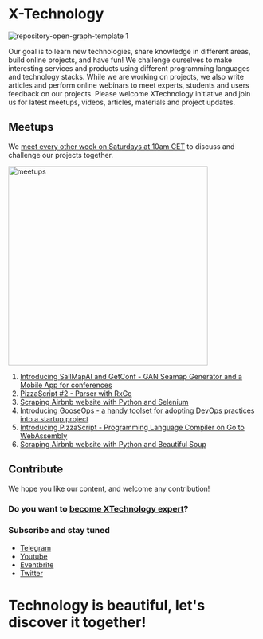 # X-Technology

![repository-open-graph-template 1](https://user-images.githubusercontent.com/1259644/115153860-493a2880-a078-11eb-85c8-201b1512ee4b.png)

Our goal is to learn new technologies, share knowledge in different areas, build online projects, and have fun! We challenge ourselves to make interesting services and products using different programming languages and technology stacks. While we are working on projects, we also write articles and perform online webinars to meet experts, students and users feedback on our projects. Please welcome XTechnology initiative and join us for latest meetups, videos, articles, materials and project updates.

## Meetups

We [meet every other week on Saturdays at 10am CET](https://www.eventbrite.co.uk/o/xtechnology-32181547901) to discuss and challenge our projects together.

<img width="400" alt="meetups" src="https://user-images.githubusercontent.com/1259644/115154277-4fc99f80-a07a-11eb-9070-e002050f498e.png">

1. [Introducing SailMapAI and GetConf - GAN Seamap Generator and a Mobile App for conferences](https://youtu.be/7jtzvDK2mKk)
2. [PizzaScript #2 - Parser with RxGo](https://youtu.be/a3RvC2fvr_g)
3. [Scraping Airbnb website with Python and Selenium](https://youtu.be/L8ooiuBnZ8M)
4. [Introducing GooseOps - a handy toolset for adopting DevOps practices into a startup project](https://youtu.be/3ofIaeM4nls)
5. [Introducing PizzaScript - Programming Language Compiler on Go to WebAssembly](https://youtu.be/V6naUYo1Wdk)
6. [Scraping Airbnb website with Python and Beautiful Soup](https://youtu.be/B7uOXdHc8jc)

## Contribute

We hope you like our content, and welcome any contribution!

### Do you want to [become XTechnology expert](https://forms.gle/8xc1j7cf8h3sEZ6W8)?

### Subscribe and stay tuned

- [Telegram](https://t.me/xtechn)
- [Youtube](https://www.youtube.com/channel/UCQZNnzybEi0vvNbeDB0qABQ)
- [Eventbrite](https://www.eventbrite.co.uk/o/xtechnology-32181547901)
- [Twitter](https://twitter.com/XTechnology5)

# Technology is beautiful, let's discover it together!
